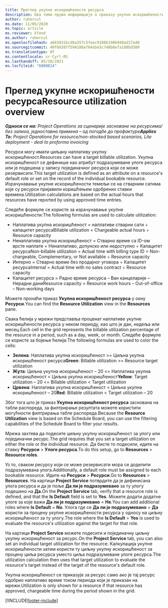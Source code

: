 ```yaml
---
title: Преглед укупне искоришћености ресурса
description: Ова тема пружа информације о приказу укупне искоришћености ресурса у услузи Project Operations.
author: ruhercul
ms.date: 11/05/2020
ms.topic: article
ms.reviewer: kfend
ms.author: ruhercul
ms.openlocfilehash: a683931bcd6a357c5feec9198b190b948ad17a40
ms.sourcegitcommit: 40f68387f594180af64a5e5c748b6efa188bd300
ms.translationtype: HT
ms.contentlocale: sr-Cyrl-RS
ms.lasthandoff: 05/10/2021
ms.locfileid: "6000814"
---
```

# <a name="resource-utilization-overview"></a><span data-ttu-id="57a3d-103">Преглед укупне искоришћености ресурса</span><span class="sxs-lookup"><span data-stu-id="57a3d-103">Resource utilization overview</span></span>

<span data-ttu-id="57a3d-104">_**Односи се на:** Project Operations за сценарије засноване на ресурсима/без залиха, једноставна примена – од погодбе до профактуре_</span><span class="sxs-lookup"><span data-stu-id="57a3d-104">_**Applies To:** Project Operations for resource/non-stocked based scenarios, Lite deployment - deal to proforma invoicing_</span></span>

<span data-ttu-id="57a3d-105">Ресурси могу имати циљану наплативу укупну искоришћеност.</span><span class="sxs-lookup"><span data-stu-id="57a3d-105">Resources can have a target billable utilization.</span></span> <span data-ttu-id="57a3d-106">Укупна искоришћеност се дефинише као атрибут подразумеване улоге ресурса или је подешена у запису појединачног ресурса који се може резервисати.</span><span class="sxs-lookup"><span data-stu-id="57a3d-106">This target utilization is defined as an attribute on a resource's default role or set on the record of the individual bookable resource.</span></span> <span data-ttu-id="57a3d-107">Израчунавање укупне искоришћености темељи се на стварним сатима које су ресурси пријавили коришћењем одобрених ставки времена.</span><span class="sxs-lookup"><span data-stu-id="57a3d-107">Utilization calculations are based on the actual hours that resources have reported by using approved time entries.</span></span>

<span data-ttu-id="57a3d-108">Следеће формуле се користе за израчунавање укупне искоришћености:</span><span class="sxs-lookup"><span data-stu-id="57a3d-108">The following formulas are used to calculate utilization:</span></span>

  - <span data-ttu-id="57a3d-109">Наплатива укупна искоришћеност = наплативи стварни сати ÷ капацитет ресурса</span><span class="sxs-lookup"><span data-stu-id="57a3d-109">Billable utilization = Chargeable actual hours ÷ Resource capacity</span></span>
  - <span data-ttu-id="57a3d-110">Ненаплатива укупна искоришћеност = Стварно време са ID-ом врсте наплате = Ненаплативо, допунско или недоступно ÷ Капацитет ресурса</span><span class="sxs-lookup"><span data-stu-id="57a3d-110">Non-billable utilization = Actual time with billing type ID = Non-chargeable, Complementary, or Not available ÷ Resource capacity</span></span>
  - <span data-ttu-id="57a3d-111">Интерно = Стварно време без продајног уговора ÷ Капацитет ресурса</span><span class="sxs-lookup"><span data-stu-id="57a3d-111">Internal = Actual time with no sales contract ÷ Resource capacity</span></span>
  - <span data-ttu-id="57a3d-112">Капацитет ресурса = Радно време ресурса – Ван канцеларије – Нерадни дани</span><span class="sxs-lookup"><span data-stu-id="57a3d-112">Resource capacity = Resource work hours – Out-of-office – Non-working days</span></span>

<span data-ttu-id="57a3d-113">Можете пронаћи приказ **Укупна искоришћеност ресурса** у окну **Ресурси**.</span><span class="sxs-lookup"><span data-stu-id="57a3d-113">You can find the **Resource Utilization** view in the **Resources** pane.</span></span>

<span data-ttu-id="57a3d-114">Свака ћелија у мрежи представља проценат наплативе укупне искоришћености ресурса у неком периоду, као што је дан, недеља или месец.</span><span class="sxs-lookup"><span data-stu-id="57a3d-114">Each cell in the grid represents the billable utilization percentage of the resource in a period, such as a day, week, or month.</span></span> <span data-ttu-id="57a3d-115">Следеће формуле се користе за бојење ћелија:</span><span class="sxs-lookup"><span data-stu-id="57a3d-115">The following formulas are used to color the cells:</span></span>

  - <span data-ttu-id="57a3d-116">**Зелена**: Наплатива укупна искоришћеност >= Циљна укупна искоришћеност ресурса</span><span class="sxs-lookup"><span data-stu-id="57a3d-116">**Green**: Billable utilization >= Resource target utilization</span></span>
  - <span data-ttu-id="57a3d-117">**Жута**: Циљна укупна искоришћеност – 20 <= Наплатива укупна искоришћеност < Циљна укупна искоришћеност</span><span class="sxs-lookup"><span data-stu-id="57a3d-117">**Yellow**: Target utilization – 20 <= Billable utilization < Target utilization</span></span>
  - <span data-ttu-id="57a3d-118">**Црвена**: Наплатива укупна искоришћеност < Циљна укупна искоришћеност – 20</span><span class="sxs-lookup"><span data-stu-id="57a3d-118">**Red**: Billable utilization < Target utilization – 20</span></span>

<span data-ttu-id="57a3d-119">Због тога што је приказ **Укупна искоришћеност ресурса** заснована на табли распореда, за филтрирање резултата можете користити могућности филтрирања табле распореда.</span><span class="sxs-lookup"><span data-stu-id="57a3d-119">Because the **Resource Utilization** view is based on the Schedule Board, you can use the filtering capabilities of the Schedule Board to filter your results.</span></span>

<span data-ttu-id="57a3d-120">Мрежа захтева да подесите циљну укупну искоришћеност за улогу или појединачни ресурс.</span><span class="sxs-lookup"><span data-stu-id="57a3d-120">The grid requires that you set a target utilization on either the role or the individual resource.</span></span> <span data-ttu-id="57a3d-121">Да бисте то подесили, идите на ставку **Ресурси** > **Улоге ресурса**.</span><span class="sxs-lookup"><span data-stu-id="57a3d-121">To do this setup, go to **Resources** > **Resource roles**.</span></span>

<span data-ttu-id="57a3d-122">Уз то, сваком ресурсу који се може резервисати мора се доделити подразумевана улога.</span><span class="sxs-lookup"><span data-stu-id="57a3d-122">Additionally, a default role must be assigned to each bookable resource.</span></span> <span data-ttu-id="57a3d-123">Идите на **Ресурси** > **Ресурси**.</span><span class="sxs-lookup"><span data-stu-id="57a3d-123">Go to **Resources** > **Resources**.</span></span> <span data-ttu-id="57a3d-124">На картици **Project Service** потврдите да је дефинисана улога ресурса и да је поље **Да ли је подразумевано** за ту улогу подешено на **Да**.</span><span class="sxs-lookup"><span data-stu-id="57a3d-124">On the **Project Service** tab, verify that a resource role is defined, and that the **Is Default** field is set to **Yes**.</span></span> <span data-ttu-id="57a3d-125">Можете додати додатне улоге за које важи **Да ли је подразумевано** = **Не**.</span><span class="sxs-lookup"><span data-stu-id="57a3d-125">You can add additional roles where **Is Default** = **No**.</span></span> <span data-ttu-id="57a3d-126">Улога где се **Да ли је подразумевано** = **Да** користи за процену укупне искоришћености ресурса у односу на циљну искоришћеност за ту улогу.</span><span class="sxs-lookup"><span data-stu-id="57a3d-126">The role where the **Is Default** = **Yes** is used to evaluate the resource's utilization against the target for that role.</span></span>

<span data-ttu-id="57a3d-127">На картици **Project Service** можете подесити и појединачну циљну укупну искоришћеност за ресурс.</span><span class="sxs-lookup"><span data-stu-id="57a3d-127">On the **Project Service** tab, you can also set an individual target utilization for the resource.</span></span> <span data-ttu-id="57a3d-128">Калкулација укупне искоришћености затим користи ту циљну укупну искоришћеност за процену циља ресурса уместо циља подразумеване улоге ресурса.</span><span class="sxs-lookup"><span data-stu-id="57a3d-128">The utilization calculation then uses that target utilization to evaluate the resource's target instead of the target of the resource's default role.</span></span>

<span data-ttu-id="57a3d-129">Укупна искоришћеност се приказује за ресурс само ако је тај ресурс одобрио наплативо време током периода који је приказан на мрежи.</span><span class="sxs-lookup"><span data-stu-id="57a3d-129">Utilization is only shown for a resource if that resource has approved, chargeable time during the period shown in the grid.</span></span>


[!INCLUDE[footer-include](../includes/footer-banner.md)]